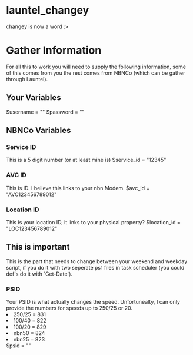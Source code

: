 # launtel_changey
changey is now a word :>

<h1>Gather Information</h1>
For all this to work you will need to supply the following information, some of this comes from you the rest comes from NBNCo (which can be gather through Launtel).

<h2>Your Variables</h2>
$username = ""
$password = ""

<h2>NBNCo Variables</h2>
<h3>Service ID</h3>
This is a 5 digit number (or at least mine is)
$service_id = "12345"
<h3>AVC ID</h3>
This is <insert meaning for AVC here> ID. I believe this links to your nbn Modem.
$avc_id = "AVC123456789012"
<h3>Location ID</h3>
This is your location ID, it links to your physical property?
$location_id = "LOC123456789012"

<h2>This is important</h2>
This is the part that needs to change between your weekend and weekday script, if you do it with two seperate ps1 files in task scheduler (you could def's do it with `Get-Date`). 
<h3>PSID</h3>
Your PSID is what actually changes the speed. Unfortunealty, I can only provide the numbers for speeds up to 250/25 or 20.
<li>250/25 = 831</li>
<li>100/40 = 822</li>
<li>100/20 = 829</li>
<li>nbn50 = 824</li>
<li>nbn25 = 823</li>
$psid = ""
